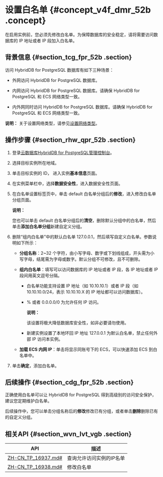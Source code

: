 # 设置白名单 {#concept_v4f_dmr_52b .concept}

在启用实例前，您必须先修改白名单。为保障数据库的安全稳定，请将需要访问数据库的 IP 地址或者 IP 段加入白名单。

## 背景信息 {#section_tcg_fpr_52b .section}

访问 HybridDB for PostgreSQL 数据库有如下三种场景：

-   外网访问 HybridDB for PostgreSQL 数据库。

-   内网访问 HybridDB for PostgreSQL 数据库。请确保 HybridDB for PostgreSQL 和 ECS 网络类型一致。

-   内外网同时访问 HybridDB for PostgreSQL 数据库。请确保 HybridDB for PostgreSQL 和 ECS 网络类型一致。


**说明：** 关于设置网络类型，请参见[设置网络类型](intl.zh-CN/快速入门/配置实例/设置网络类型.md#)。

## 操作步骤 {#section_rhw_qpr_52b .section}

1.  登录[云数据库HybridDB for PostgreSQL管理控制台](https://gpdb.console.aliyun.com)。
2.  选择目标实例所在地域。
3.  单击目标实例的 ID， 进入实例**基本信息**页面。
4.  在实例菜单栏中，选择**数据安全性**，进入数据安全性页面。

5.  在白名单设置标签页中，单击 default 白名单分组后的**修改**，进入修改白名单分组页面。

    **说明：** 

    您也可以单击 default 白名单分组后的**清空**，删除默认分组中的白名单，然后单击**添加白名单分组**新建自定义分组。

6.  删除“组内白名单”中的默认白名单 127.0.0.1，然后填写自定义白名单。参数说明如下所示：
    -   **分组名称**：2~32 个字符，由小写字母、数字或下划线组成，开头需为小写字母，结尾需为字母或数字。默认分组不可修改，且不可删除。

    -   **组内白名单**：填写可以访问数据库的 IP 地址或者 IP 段，各 IP 地址或者 IP 段间用英文逗号分隔。

        -   白名单功能支持设置 IP 地址（如 10.10.10.1）或者 IP 段（如 10.10.10.0/24，表示 10.10.10.X 的 IP 地址都可以访问数据库）。

        -   % 或者 0.0.0.0/0 为允许任何 IP 访问。

            **说明：** 

            该设置将极大降低数据库安全性，如非必要请勿使用。

        -   新建实例设置了本地环回 IP 地址 127.0.0.1 为默认白名单，禁止任何外部 IP 访问本实例。

    -   **加载 ECS 内网 IP**：单击将显示同账号下的 ECS，可以快速添加 ECS 到白名单中。

7.  单击**确定**，添加白名单。

## 后续操作 {#section_cdg_fpr_52b .section}

正确使用白名单可以让 HybridDB for PostgreSQL 得到高级别的访问安全保护，建议您定期维护白名单。

后续操作中，您可以单击分组名称后的**修改**修改已有分组，或者单击**删除**删除已有的自定义分组。

## 相关API {#section_wvn_lvt_vgb .section}

|API|描述|
|---|--|
|[ZH-CN\_TP\_16937.md\#](intl.zh-CN/API参考/安全管理/DescribeDBInstanceIPArrayList.md#)|查询允许访问实例的IP名单|
|[ZH-CN\_TP\_16938.md\#](intl.zh-CN/API参考/安全管理/ModifySecurityIps.md#)|修改白名单|

